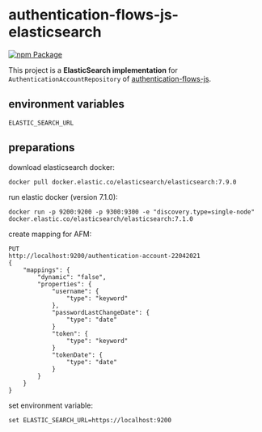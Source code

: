 # authentication-flows-js-elasticsearch

[![npm Package](https://img.shields.io/npm/v/authentication-flows-js-elasticsearch.svg?style=flat-square)](https://www.npmjs.org/package/authentication-flows-js-elasticsearch)

This project is a **ElasticSearch implementation** for `AuthenticationAccountRepository` of 
[authentication-flows-js](https://github.com/OhadR/authentication-flows-js).


## environment variables

`ELASTIC_SEARCH_URL`

## preparations

download elasticsearch docker:

    docker pull docker.elastic.co/elasticsearch/elasticsearch:7.9.0

run elastic docker (version 7.1.0):

    docker run -p 9200:9200 -p 9300:9300 -e "discovery.type=single-node" docker.elastic.co/elasticsearch/elasticsearch:7.1.0
    
create mapping for AFM:

    PUT
    http://localhost:9200/authentication-account-22042021
    {
        "mappings": {
            "dynamic": "false",
            "properties": {
                "username": {
                    "type": "keyword"
                },
                "passwordLastChangeDate": {
                    "type": "date"
                }
                "token": {
                    "type": "keyword"
                }
                "tokenDate": {
                    "type": "date"
                }
            }
        }    
    }    

set environment variable:

    set ELASTIC_SEARCH_URL=https://localhost:9200